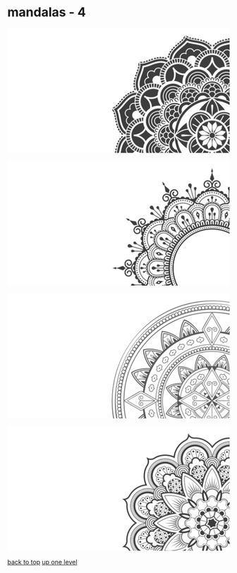 # mandalas - 4
[![mandala_02.png](/terminal/grey%20on%20alpha/big/mandalas/mandala_02.png "mandala_02.png")](/terminal/grey%20on%20alpha/big/mandalas/mandala_02.png)

[![mandala_03.png](/terminal/grey%20on%20alpha/big/mandalas/mandala_03.png "mandala_03.png")](/terminal/grey%20on%20alpha/big/mandalas/mandala_03.png)

[![mandala_05.png](/terminal/grey%20on%20alpha/big/mandalas/mandala_05.png "mandala_05.png")](/terminal/grey%20on%20alpha/big/mandalas/mandala_05.png)

[![mandala_10.png](/terminal/grey%20on%20alpha/big/mandalas/mandala_10.png "mandala_10.png")](/terminal/grey%20on%20alpha/big/mandalas/mandala_10.png)



[back to top](#)
[up one level](/terminal/grey%20on%20alpha/big/README.MD)
